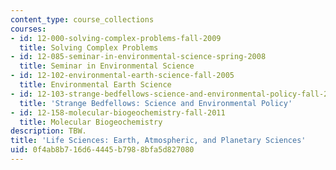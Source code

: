 ```yaml
---
content_type: course_collections
courses:
- id: 12-000-solving-complex-problems-fall-2009
  title: Solving Complex Problems
- id: 12-085-seminar-in-environmental-science-spring-2008
  title: Seminar in Environmental Science
- id: 12-102-environmental-earth-science-fall-2005
  title: Environmental Earth Science
- id: 12-103-strange-bedfellows-science-and-environmental-policy-fall-2005
  title: 'Strange Bedfellows: Science and Environmental Policy'
- id: 12-158-molecular-biogeochemistry-fall-2011
  title: Molecular Biogeochemistry
description: TBW.
title: 'Life Sciences: Earth, Atmospheric, and Planetary Sciences'
uid: 0f4ab8b7-16d6-4445-b798-8bfa5d827080
---
```

